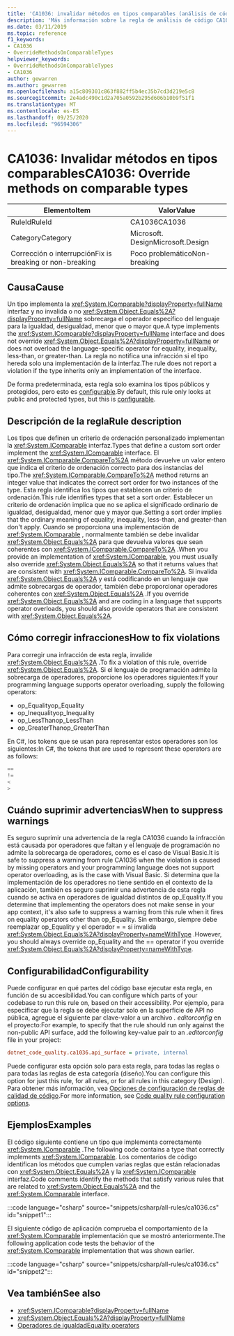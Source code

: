 ```yaml
---
title: 'CA1036: invalidar métodos en tipos comparables (análisis de código)'
description: 'Más información sobre la regla de análisis de código CA1036: invalidar métodos en tipos comparables'
ms.date: 03/11/2019
ms.topic: reference
f1_keywords:
- CA1036
- OverrideMethodsOnComparableTypes
helpviewer_keywords:
- OverrideMethodsOnComparableTypes
- CA1036
author: gewarren
ms.author: gewarren
ms.openlocfilehash: a15c809301c863f882ff5b4ec35b7cd3d219e5c8
ms.sourcegitcommit: 2e4adc490c1d2a705a0592b295d606b10b9f51f1
ms.translationtype: MT
ms.contentlocale: es-ES
ms.lasthandoff: 09/25/2020
ms.locfileid: "96594306"
---
```

# <a name="ca1036-override-methods-on-comparable-types"></a><span data-ttu-id="b262d-103">CA1036: Invalidar métodos en tipos comparables</span><span class="sxs-lookup"><span data-stu-id="b262d-103">CA1036: Override methods on comparable types</span></span>

| <span data-ttu-id="b262d-104">Elemento</span><span class="sxs-lookup"><span data-stu-id="b262d-104">Item</span></span>                                     | <span data-ttu-id="b262d-105">Valor</span><span class="sxs-lookup"><span data-stu-id="b262d-105">Value</span></span>            |
|------------------------------------------|------------------|
| <span data-ttu-id="b262d-106">RuleId</span><span class="sxs-lookup"><span data-stu-id="b262d-106">RuleId</span></span>                                   | <span data-ttu-id="b262d-107">CA1036</span><span class="sxs-lookup"><span data-stu-id="b262d-107">CA1036</span></span>           |
| <span data-ttu-id="b262d-108">Category</span><span class="sxs-lookup"><span data-stu-id="b262d-108">Category</span></span>                                 | <span data-ttu-id="b262d-109">Microsoft. Design</span><span class="sxs-lookup"><span data-stu-id="b262d-109">Microsoft.Design</span></span> |
| <span data-ttu-id="b262d-110">Corrección o interrupción</span><span class="sxs-lookup"><span data-stu-id="b262d-110">Fix is breaking or non-breaking</span></span> | <span data-ttu-id="b262d-111">Poco problemático</span><span class="sxs-lookup"><span data-stu-id="b262d-111">Non-breaking</span></span>     |

## <a name="cause"></a><span data-ttu-id="b262d-112">Causa</span><span class="sxs-lookup"><span data-stu-id="b262d-112">Cause</span></span>

<span data-ttu-id="b262d-113">Un tipo implementa la <xref:System.IComparable?displayProperty=fullName> interfaz y no invalida o no <xref:System.Object.Equals%2A?displayProperty=fullName> sobrecarga el operador específico del lenguaje para la igualdad, desigualdad, menor que o mayor que.</span><span class="sxs-lookup"><span data-stu-id="b262d-113">A type implements the <xref:System.IComparable?displayProperty=fullName> interface and does not override <xref:System.Object.Equals%2A?displayProperty=fullName> or does not overload the language-specific operator for equality, inequality, less-than, or greater-than.</span></span> <span data-ttu-id="b262d-114">La regla no notifica una infracción si el tipo hereda solo una implementación de la interfaz.</span><span class="sxs-lookup"><span data-stu-id="b262d-114">The rule does not report a violation if the type inherits only an implementation of the interface.</span></span>

<span data-ttu-id="b262d-115">De forma predeterminada, esta regla solo examina los tipos públicos y protegidos, pero esto es [configurable](#configurability).</span><span class="sxs-lookup"><span data-stu-id="b262d-115">By default, this rule only looks at public and protected types, but this is [configurable](#configurability).</span></span>

## <a name="rule-description"></a><span data-ttu-id="b262d-116">Descripción de la regla</span><span class="sxs-lookup"><span data-stu-id="b262d-116">Rule description</span></span>

<span data-ttu-id="b262d-117">Los tipos que definen un criterio de ordenación personalizado implementan la <xref:System.IComparable> interfaz.</span><span class="sxs-lookup"><span data-stu-id="b262d-117">Types that define a custom sort order implement the <xref:System.IComparable> interface.</span></span> <span data-ttu-id="b262d-118">El <xref:System.IComparable.CompareTo%2A> método devuelve un valor entero que indica el criterio de ordenación correcto para dos instancias del tipo.</span><span class="sxs-lookup"><span data-stu-id="b262d-118">The <xref:System.IComparable.CompareTo%2A> method returns an integer value that indicates the correct sort order for two instances of the type.</span></span> <span data-ttu-id="b262d-119">Esta regla identifica los tipos que establecen un criterio de ordenación.</span><span class="sxs-lookup"><span data-stu-id="b262d-119">This rule identifies types that set a sort order.</span></span> <span data-ttu-id="b262d-120">Establecer un criterio de ordenación implica que no se aplica el significado ordinario de igualdad, desigualdad, menor que y mayor que.</span><span class="sxs-lookup"><span data-stu-id="b262d-120">Setting a sort order implies that the ordinary meaning of equality, inequality, less-than, and greater-than don't apply.</span></span> <span data-ttu-id="b262d-121">Cuando se proporciona una implementación de <xref:System.IComparable> , normalmente también se debe invalidar <xref:System.Object.Equals%2A> para que devuelva valores que sean coherentes con <xref:System.IComparable.CompareTo%2A> .</span><span class="sxs-lookup"><span data-stu-id="b262d-121">When you provide an implementation of <xref:System.IComparable>, you must usually also override <xref:System.Object.Equals%2A> so that it returns values that are consistent with <xref:System.IComparable.CompareTo%2A>.</span></span> <span data-ttu-id="b262d-122">Si invalida <xref:System.Object.Equals%2A> y está codificando en un lenguaje que admite sobrecargas de operador, también debe proporcionar operadores coherentes con <xref:System.Object.Equals%2A> .</span><span class="sxs-lookup"><span data-stu-id="b262d-122">If you override <xref:System.Object.Equals%2A> and are coding in a language that supports operator overloads, you should also provide operators that are consistent with <xref:System.Object.Equals%2A>.</span></span>

## <a name="how-to-fix-violations"></a><span data-ttu-id="b262d-123">Cómo corregir infracciones</span><span class="sxs-lookup"><span data-stu-id="b262d-123">How to fix violations</span></span>

<span data-ttu-id="b262d-124">Para corregir una infracción de esta regla, invalide <xref:System.Object.Equals%2A> .</span><span class="sxs-lookup"><span data-stu-id="b262d-124">To fix a violation of this rule, override <xref:System.Object.Equals%2A>.</span></span> <span data-ttu-id="b262d-125">Si el lenguaje de programación admite la sobrecarga de operadores, proporcione los operadores siguientes:</span><span class="sxs-lookup"><span data-stu-id="b262d-125">If your programming language supports operator overloading, supply the following operators:</span></span>

- <span data-ttu-id="b262d-126">op_Equality</span><span class="sxs-lookup"><span data-stu-id="b262d-126">op_Equality</span></span>
- <span data-ttu-id="b262d-127">op_Inequality</span><span class="sxs-lookup"><span data-stu-id="b262d-127">op_Inequality</span></span>
- <span data-ttu-id="b262d-128">op_LessThan</span><span class="sxs-lookup"><span data-stu-id="b262d-128">op_LessThan</span></span>
- <span data-ttu-id="b262d-129">op_GreaterThan</span><span class="sxs-lookup"><span data-stu-id="b262d-129">op_GreaterThan</span></span>

<span data-ttu-id="b262d-130">En C#, los tokens que se usan para representar estos operadores son los siguientes:</span><span class="sxs-lookup"><span data-stu-id="b262d-130">In C#, the tokens that are used to represent these operators are as follows:</span></span>

```csharp
==
!=
<
>
```

## <a name="when-to-suppress-warnings"></a><span data-ttu-id="b262d-131">Cuándo suprimir advertencias</span><span class="sxs-lookup"><span data-stu-id="b262d-131">When to suppress warnings</span></span>

<span data-ttu-id="b262d-132">Es seguro suprimir una advertencia de la regla CA1036 cuando la infracción está causada por operadores que faltan y el lenguaje de programación no admite la sobrecarga de operadores, como es el caso de Visual Basic.</span><span class="sxs-lookup"><span data-stu-id="b262d-132">It is safe to suppress a warning from rule CA1036 when the violation is caused by missing operators and your programming language does not support operator overloading, as is the case with Visual Basic.</span></span> <span data-ttu-id="b262d-133">Si determina que la implementación de los operadores no tiene sentido en el contexto de la aplicación, también es seguro suprimir una advertencia de esta regla cuando se activa en operadores de igualdad distintos de op_Equality.</span><span class="sxs-lookup"><span data-stu-id="b262d-133">If you determine that implementing the operators does not make sense in your app context, it's also safe to suppress a warning from this rule when it fires on equality operators other than op_Equality.</span></span> <span data-ttu-id="b262d-134">Sin embargo, siempre debe reemplazar op_Equality y el operador = = si invalida <xref:System.Object.Equals%2A?displayProperty=nameWithType> .</span><span class="sxs-lookup"><span data-stu-id="b262d-134">However, you should always override op_Equality and the == operator if you override <xref:System.Object.Equals%2A?displayProperty=nameWithType>.</span></span>

## <a name="configurability"></a><span data-ttu-id="b262d-135">Configurabilidad</span><span class="sxs-lookup"><span data-stu-id="b262d-135">Configurability</span></span>

<span data-ttu-id="b262d-136">Puede configurar en qué partes del código base ejecutar esta regla, en función de su accesibilidad.</span><span class="sxs-lookup"><span data-stu-id="b262d-136">You can configure which parts of your codebase to run this rule on, based on their accessibility.</span></span> <span data-ttu-id="b262d-137">Por ejemplo, para especificar que la regla se debe ejecutar solo en la superficie de API no pública, agregue el siguiente par clave-valor a un archivo *. editorconfig* en el proyecto:</span><span class="sxs-lookup"><span data-stu-id="b262d-137">For example, to specify that the rule should run only against the non-public API surface, add the following key-value pair to an *.editorconfig* file in your project:</span></span>

```ini
dotnet_code_quality.ca1036.api_surface = private, internal
```

<span data-ttu-id="b262d-138">Puede configurar esta opción solo para esta regla, para todas las reglas o para todas las reglas de esta categoría (diseño).</span><span class="sxs-lookup"><span data-stu-id="b262d-138">You can configure this option for just this rule, for all rules, or for all rules in this category (Design).</span></span> <span data-ttu-id="b262d-139">Para obtener más información, vea [Opciones de configuración de reglas de calidad de código](../code-quality-rule-options.md).</span><span class="sxs-lookup"><span data-stu-id="b262d-139">For more information, see [Code quality rule configuration options](../code-quality-rule-options.md).</span></span>

## <a name="examples"></a><span data-ttu-id="b262d-140">Ejemplos</span><span class="sxs-lookup"><span data-stu-id="b262d-140">Examples</span></span>

<span data-ttu-id="b262d-141">El código siguiente contiene un tipo que implementa correctamente <xref:System.IComparable> .</span><span class="sxs-lookup"><span data-stu-id="b262d-141">The following code contains a type that correctly implements <xref:System.IComparable>.</span></span> <span data-ttu-id="b262d-142">Los comentarios de código identifican los métodos que cumplen varias reglas que están relacionadas con <xref:System.Object.Equals%2A> y la <xref:System.IComparable> interfaz.</span><span class="sxs-lookup"><span data-stu-id="b262d-142">Code comments identify the methods that satisfy various rules that are related to <xref:System.Object.Equals%2A> and the <xref:System.IComparable> interface.</span></span>

:::code language="csharp" source="snippets/csharp/all-rules/ca1036.cs" id="snippet1":::

<span data-ttu-id="b262d-143">El siguiente código de aplicación comprueba el comportamiento de la <xref:System.IComparable> implementación que se mostró anteriormente.</span><span class="sxs-lookup"><span data-stu-id="b262d-143">The following application code tests the behavior of the <xref:System.IComparable> implementation that was shown earlier.</span></span>

:::code language="csharp" source="snippets/csharp/all-rules/ca1036.cs" id="snippet2":::

## <a name="see-also"></a><span data-ttu-id="b262d-144">Vea también</span><span class="sxs-lookup"><span data-stu-id="b262d-144">See also</span></span>

- <xref:System.IComparable?displayProperty=fullName>
- <xref:System.Object.Equals%2A?displayProperty=fullName>
- [<span data-ttu-id="b262d-145">Operadores de igualdad</span><span class="sxs-lookup"><span data-stu-id="b262d-145">Equality operators</span></span>](../../../standard/design-guidelines/equality-operators.md)
